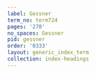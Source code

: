 ```yaml
---
label: Gessner
term_no: term724
pages: '270'
no_spaces: Gessner
pid: gessner
order: '0333'
layout: generic_index_term
collection: index-headings
---
```

